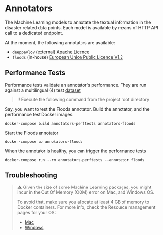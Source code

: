 # Annotators

The Machine Learning models to annotate the textual information in the disaster related data points.
Each model is available by means of HTTP API call to a dedicated endpoint.

At the moment, the following annotators are available:
* `deeppavlov` (external) [Apache Licence](https://github.com/deepmipt/DeepPavlov/blob/master/LICENSE)
* `floods` (in-house) [European Union Public Licence V1.2](https://joinup.ec.europa.eu/collection/eupl/eupl-text-eupl-12)

## Performance Tests

Performance tests validate an annotator's performance.
They are run against a multilingual (4) test [dataset](tests/perf/data/).

> :bangbang: Execute the following command from the project root directory

Say, you want to test the Floods annotator.
Build the annotator, and the performance test Docker images.

```shell
docker-compose build annotators-perftests annotators-floods
```

Start the Floods annotator

```shell
docker-compose up annotators-floods
```

When the annotator is healthy, you can trigger the performance tests

```shell
docker-compose run --rm annotators-perftests --annotator floods
```

## Troubleshooting

> :warning: Given the size of some Machine Learning packages,
> you might incur in the Out Of Memory (OOM) error on Mac, and Windows OS.
>
> To avoid that, make sure you allocate at least 4 GB of memory to Docker containers.
> For more info, check the Resource management pages for your OS:
> * [Mac](https://docs.docker.com/desktop/mac/#resources)
> * [Windows](https://docs.docker.com/desktop/windows/#resources)

